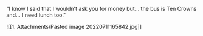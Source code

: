 "I know I said that I wouldn't ask you for money but... the bus is Ten Crowns and... I need lunch too."

![[1. Attachments/Pasted image 20220711165842.jpg]]